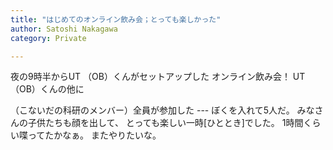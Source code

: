 ```yaml
---
title: "はじめてのオンライン飲み会；とっても楽しかった"
author: Satoshi Nakagawa
category: Private

---
```

 
 夜の9時半からUT （OB）くんがセットアップした
オンライン飲み会！
UT （OB）くんの他に

（こないだの科研のメンバー）全員が参加した ---
ぼくを入れて5人だ。
みなさんの子供たちも顔を出して、
とっても楽しい一時[ひととき]でした。
1時間くらい喋ってたかなぁ。
またやりたいな。

